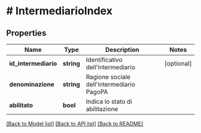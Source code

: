 # # IntermediarioIndex

## Properties

Name | Type | Description | Notes
------------ | ------------- | ------------- | -------------
**id_intermediario** | **string** | Identificativo dell&#39;intermediario | [optional]
**denominazione** | **string** | Ragione sociale dell&#39;intermediario PagoPA |
**abilitato** | **bool** | Indica lo stato di abilitazione |

[[Back to Model list]](../../README.md#models) [[Back to API list]](../../README.md#endpoints) [[Back to README]](../../README.md)
